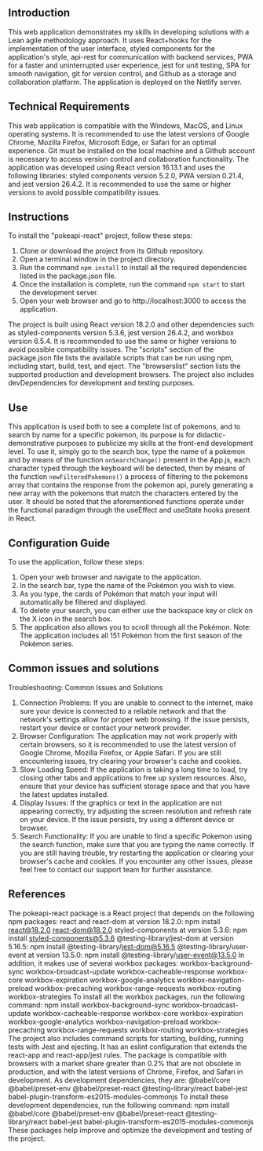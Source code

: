 ## Introduction

This web application demonstrates my skills in developing solutions with a Lean agile methodology approach. It uses React+hooks for the implementation of the user interface, styled components for the application's style, api-rest for communication with backend services, PWA for a faster and uninterrupted user experience, jest for unit testing, SPA for smooth navigation, git for version control, and Github as a storage and collaboration platform. The application is deployed on the Netlify server.

## Technical Requirements

This web application is compatible with the Windows, MacOS, and Linux operating systems. It is recommended to use the latest versions of Google Chrome, Mozilla Firefox, Microsoft Edge, or Safari for an optimal experience. Git must be installed on the local machine and a Github account is necessary to access version control and collaboration functionality. The application was developed using React version 16.13.1 and uses the following libraries: styled components version 5.2.0, PWA version 0.21.4, and jest version 26.4.2. It is recommended to use the same or higher versions to avoid possible compatibility issues.

## Instructions

To install the "pokeapi-react" project, follow these steps:
1. Clone or download the project from its Github repository.
2. Open a terminal window in the project directory.
3. Run the command `npm install` to install all the required dependencies listed in the package.json file.
4. Once the installation is complete, run the command `npm start` to start the development server.
5. Open your web browser and go to http://localhost:3000 to access the application.

The project is built using React version 18.2.0 and other dependencies such as styled-components version 5.3.6, jest version 26.4.2, and workbox version 6.5.4. It is recommended to use the same or higher versions to avoid possible compatibility issues. The "scripts" section of the package.json file lists the available scripts that can be run using npm, including start, build, test, and eject. The "browserslist" section lists the supported production and development browsers. The project also includes devDependencies for development and testing purposes.

## Use

This application is used both to see a complete list of pokemons, and to search by name for a specific pokemon, its purpose is for didactic-demonstrative purposes to publicize my skills at the front-end development level. To use it, simply go to the search box, type the name of a pokemon and by means of the function `onSearchChange()` present in the App.js, each character typed through the keyboard will be detected, then by means of the function `newFilteredPokemons()` a process of filtering to the pokemons array that contains the response from the pokemon api, purely generating a new array with the pokemons that match the characters entered by the user. It should be noted that the aforementioned functions operate under the functional paradigm through the useEffect and useState hooks present in React.

## Configuration Guide

To use the application, follow these steps:
1. Open your web browser and navigate to the application.
2. In the search bar, type the name of the Pokémon you wish to view.
3. As you type, the cards of Pokémon that match your input will automatically be filtered and displayed.
4. To delete your search, you can either use the backspace key or click on the X icon in the search box.
5. The application also allows you to scroll through all the Pokémon.
Note: The application includes all 151 Pokémon from the first season of the Pokémon series.

## Common issues and solutions
Troubleshooting: Common Issues and Solutions
1.	Connection Problems: If you are unable to connect to the internet, make sure your device is connected to a reliable network and that the network's settings allow for proper web browsing. If the issue persists, restart your device or contact your network provider.
2.	Browser Configuration: The application may not work properly with certain browsers, so it is recommended to use the latest version of Google Chrome, Mozilla Firefox, or Apple Safari. If you are still encountering issues, try clearing your browser's cache and cookies.
3.	Slow Loading Speed: If the application is taking a long time to load, try closing other tabs and applications to free up system resources. Also, ensure that your device has sufficient storage space and that you have the latest updates installed.
4.	Display Issues: If the graphics or text in the application are not appearing correctly, try adjusting the screen resolution and refresh rate on your device. If the issue persists, try using a different device or browser.
5.	Search Functionality: If you are unable to find a specific Pokemon using the search function, make sure that you are typing the name correctly. If you are still having trouble, try restarting the application or clearing your browser's cache and cookies.
If you encounter any other issues, please feel free to contact our support team for further assistance.

## References 

The pokeapi-react package is a React project that depends on the following npm packages:
react and react-dom at version 18.2.0: npm install react@18.2.0 react-dom@18.2.0 styled-components at version 5.3.6: npm install styled-components@5.3.6 @testing-library/jest-dom at version 5.16.5: npm install @testing-library/jest-dom@5.16.5 @testing-library/user-event at version 13.5.0: npm install @testing-library/user-event@13.5.0 In addition, it makes use of several workbox packages:
workbox-background-sync workbox-broadcast-update workbox-cacheable-response workbox-core workbox-expiration workbox-google-analytics workbox-navigation-preload workbox-precaching workbox-range-requests workbox-routing workbox-strategies To install all the workbox packages, run the following command: npm install workbox-background-sync workbox-broadcast-update workbox-cacheable-response workbox-core workbox-expiration workbox-google-analytics workbox-navigation-preload workbox-precaching workbox-range-requests workbox-routing workbox-strategies
The project also includes command scripts for starting, building, running tests with Jest and ejecting. It has an eslint configuration that extends the react-app and react-app/jest rules. The package is compatible with browsers with a market share greater than 0.2% that are not obsolete in production, and with the latest versions of Chrome, Firefox, and Safari in development.
As development dependencies, they are:
@babel/core @babel/preset-env @babel/preset-react @testing-library/react babel-jest babel-plugin-transform-es2015-modules-commonjs To install these development dependencies, run the following command: npm install @babel/core @babel/preset-env @babel/preset-react @testing-library/react babel-jest babel-plugin-transform-es2015-modules-commonjs
These packages help improve and optimize the development and testing of the project.
